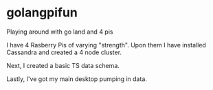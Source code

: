 # golangpifun
Playing around with go land and 4 pis

I have 4 Rasberry Pis of varying "strength". Upon them I have installed Cassandra and created a 4 node cluster.

Next, I created a basic TS data schema.

Lastly, I've got my main desktop pumping in data.



